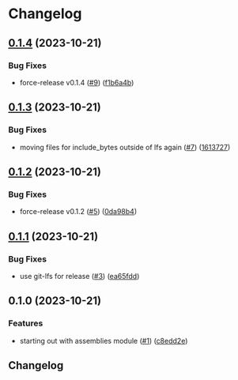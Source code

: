 # Changelog

## [0.1.4](https://github.com/bihealth/biocommons-bioutils-rs/compare/v0.1.3...v0.1.4) (2023-10-21)


### Bug Fixes

* force-release v0.1.4 ([#9](https://github.com/bihealth/biocommons-bioutils-rs/issues/9)) ([f1b6a4b](https://github.com/bihealth/biocommons-bioutils-rs/commit/f1b6a4bc09f55747f1dd6dc0b07e202162130bae))

## [0.1.3](https://github.com/bihealth/biocommons-bioutils-rs/compare/v0.1.2...v0.1.3) (2023-10-21)


### Bug Fixes

* moving files for include_bytes outside of lfs again ([#7](https://github.com/bihealth/biocommons-bioutils-rs/issues/7)) ([1613727](https://github.com/bihealth/biocommons-bioutils-rs/commit/16137275fc4154d986dc68c6a7ff0a0595320e09))

## [0.1.2](https://github.com/bihealth/biocommons-bioutils-rs/compare/v0.1.1...v0.1.2) (2023-10-21)


### Bug Fixes

* force-release v0.1.2 ([#5](https://github.com/bihealth/biocommons-bioutils-rs/issues/5)) ([0da98b4](https://github.com/bihealth/biocommons-bioutils-rs/commit/0da98b403d203634726f5ef0d0344f837c05d480))

## [0.1.1](https://github.com/bihealth/biocommons-bioutils-rs/compare/v0.1.0...v0.1.1) (2023-10-21)


### Bug Fixes

* use git-lfs for release ([#3](https://github.com/bihealth/biocommons-bioutils-rs/issues/3)) ([ea65fdd](https://github.com/bihealth/biocommons-bioutils-rs/commit/ea65fddc501cb517b5ad326aa25c1ec40e5492de))

## 0.1.0 (2023-10-21)


### Features

* starting out with assemblies module ([#1](https://github.com/bihealth/biocommons-bioutils-rs/issues/1)) ([c8edd2e](https://github.com/bihealth/biocommons-bioutils-rs/commit/c8edd2eafd06f04efcd3d37976d9332d465a0776))

## Changelog
